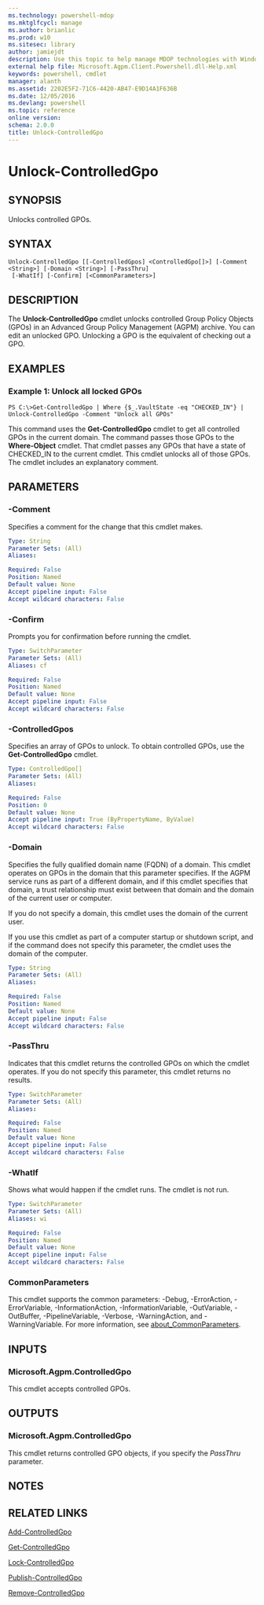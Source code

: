 ```yaml
---
ms.technology: powershell-mdop
ms.mktglfcycl: manage
ms.author: brianlic
ms.prod: w10
ms.sitesec: library
author: jamiejdt
description: Use this topic to help manage MDOP technologies with Windows PowerShell.
external help file: Microsoft.Agpm.Client.Powershell.dll-Help.xml
keywords: powershell, cmdlet
manager: alanth 
ms.assetid: 2202E5F2-71C6-4420-AB47-E9D14A1F636B
ms.date: 12/05/2016
ms.devlang: powershell
ms.topic: reference
online version: 
schema: 2.0.0
title: Unlock-ControlledGpo
---
```


# Unlock-ControlledGpo

## SYNOPSIS
Unlocks controlled GPOs.

## SYNTAX

```
Unlock-ControlledGpo [[-ControlledGpos] <ControlledGpo[]>] [-Comment <String>] [-Domain <String>] [-PassThru]
 [-WhatIf] [-Confirm] [<CommonParameters>]
```

## DESCRIPTION
The **Unlock-ControlledGpo** cmdlet unlocks controlled Group Policy Objects (GPOs) in an Advanced Group Policy Management (AGPM) archive.
You can edit an unlocked GPO.
Unlocking a GPO is the equivalent of checking out a GPO.

## EXAMPLES

### Example 1: Unlock all locked GPOs
```
PS C:\>Get-ControlledGpo | Where {$_.VaultState -eq "CHECKED_IN"} | Unlock-ControlledGpo -Comment "Unlock all GPOs"
```

This command uses the **Get-ControlledGpo** cmdlet to get all controlled GPOs in the current domain.
The command passes those GPOs to the **Where-Object** cmdlet.
That cmdlet passes any GPOs that have a state of CHECKED_IN to the current cmdlet.
This cmdlet unlocks all of those GPOs.
The cmdlet includes an explanatory comment.

## PARAMETERS

### -Comment
Specifies a comment for the change that this cmdlet makes.

```yaml
Type: String
Parameter Sets: (All)
Aliases: 

Required: False
Position: Named
Default value: None
Accept pipeline input: False
Accept wildcard characters: False
```

### -Confirm
Prompts you for confirmation before running the cmdlet.

```yaml
Type: SwitchParameter
Parameter Sets: (All)
Aliases: cf

Required: False
Position: Named
Default value: None
Accept pipeline input: False
Accept wildcard characters: False
```

### -ControlledGpos
Specifies an array of GPOs to unlock.
To obtain controlled GPOs, use the **Get-ControlledGpo** cmdlet.

```yaml
Type: ControlledGpo[]
Parameter Sets: (All)
Aliases: 

Required: False
Position: 0
Default value: None
Accept pipeline input: True (ByPropertyName, ByValue)
Accept wildcard characters: False
```

### -Domain
Specifies the fully qualified domain name (FQDN) of a domain.
This cmdlet operates on GPOs in the domain that this parameter specifies.
If the AGPM service runs as part of a different domain, and if this cmdlet specifies that domain, a trust relationship must exist between that domain and the domain of the current user or computer.

If you do not specify a domain, this cmdlet uses the domain of the current user.

If you use this cmdlet as part of a computer startup or shutdown script, and if the command does not specify this parameter, the cmdlet uses the domain of the computer.

```yaml
Type: String
Parameter Sets: (All)
Aliases: 

Required: False
Position: Named
Default value: None
Accept pipeline input: False
Accept wildcard characters: False
```

### -PassThru
Indicates that this cmdlet returns the controlled GPOs on which the cmdlet operates.
If you do not specify this parameter, this cmdlet returns no results.

```yaml
Type: SwitchParameter
Parameter Sets: (All)
Aliases: 

Required: False
Position: Named
Default value: None
Accept pipeline input: False
Accept wildcard characters: False
```

### -WhatIf
Shows what would happen if the cmdlet runs. The cmdlet is not run.

```yaml
Type: SwitchParameter
Parameter Sets: (All)
Aliases: wi

Required: False
Position: Named
Default value: None
Accept pipeline input: False
Accept wildcard characters: False
```

### CommonParameters
This cmdlet supports the common parameters: -Debug, -ErrorAction, -ErrorVariable, -InformationAction, -InformationVariable, -OutVariable, -OutBuffer, -PipelineVariable, -Verbose, -WarningAction, and -WarningVariable. For more information, see [about_CommonParameters](http://go.microsoft.com/fwlink/?LinkID=113216).

## INPUTS

### Microsoft.Agpm.ControlledGpo
This cmdlet accepts controlled GPOs.

## OUTPUTS

### Microsoft.Agpm.ControlledGpo
This cmdlet returns controlled GPO objects, if you specify the *PassThru* parameter.

## NOTES

## RELATED LINKS

[Add-ControlledGpo](./Add-ControlledGpo.md)

[Get-ControlledGpo](./Get-ControlledGpo.md)

[Lock-ControlledGpo](./Lock-ControlledGpo.md)

[Publish-ControlledGpo](./Publish-ControlledGpo.md)

[Remove-ControlledGpo](./Remove-ControlledGpo.md)


